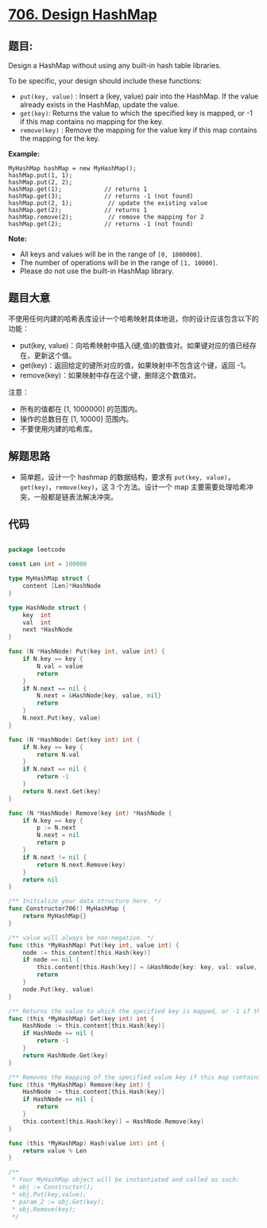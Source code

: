 # [706. Design HashMap](https://leetcode.com/problems/design-hashmap/)


## 题目:

Design a HashMap without using any built-in hash table libraries.

To be specific, your design should include these functions:

- `put(key, value)` : Insert a (key, value) pair into the HashMap. If the value already exists in the HashMap, update the value.
- `get(key)`: Returns the value to which the specified key is mapped, or -1 if this map contains no mapping for the key.
- `remove(key)` : Remove the mapping for the value key if this map contains the mapping for the key.

**Example:**

    MyHashMap hashMap = new MyHashMap();
    hashMap.put(1, 1);          
    hashMap.put(2, 2);         
    hashMap.get(1);            // returns 1
    hashMap.get(3);            // returns -1 (not found)
    hashMap.put(2, 1);          // update the existing value
    hashMap.get(2);            // returns 1 
    hashMap.remove(2);          // remove the mapping for 2
    hashMap.get(2);            // returns -1 (not found)

**Note:**

- All keys and values will be in the range of `[0, 1000000]`.
- The number of operations will be in the range of `[1, 10000]`.
- Please do not use the built-in HashMap library.


## 题目大意

不使用任何内建的哈希表库设计一个哈希映射具体地说，你的设计应该包含以下的功能：

- put(key, value)：向哈希映射中插入(键,值)的数值对。如果键对应的值已经存在，更新这个值。
- get(key)：返回给定的键所对应的值，如果映射中不包含这个键，返回 -1。
- remove(key)：如果映射中存在这个键，删除这个数值对。

注意：

- 所有的值都在 [1, 1000000] 的范围内。
- 操作的总数目在 [1, 10000] 范围内。
- 不要使用内建的哈希库。


## 解题思路


- 简单题，设计一个 hashmap 的数据结构，要求有 `put(key, value)`，`get(key)`，`remove(key)`，这 3 个方法。设计一个 map 主要需要处理哈希冲突，一般都是链表法解决冲突。


## 代码

```go

package leetcode

const Len int = 100000

type MyHashMap struct {
	content [Len]*HashNode
}

type HashNode struct {
	key  int
	val  int
	next *HashNode
}

func (N *HashNode) Put(key int, value int) {
	if N.key == key {
		N.val = value
		return
	}
	if N.next == nil {
		N.next = &HashNode{key, value, nil}
		return
	}
	N.next.Put(key, value)
}

func (N *HashNode) Get(key int) int {
	if N.key == key {
		return N.val
	}
	if N.next == nil {
		return -1
	}
	return N.next.Get(key)
}

func (N *HashNode) Remove(key int) *HashNode {
	if N.key == key {
		p := N.next
		N.next = nil
		return p
	}
	if N.next != nil {
		return N.next.Remove(key)
	}
	return nil
}

/** Initialize your data structure here. */
func Constructor706() MyHashMap {
	return MyHashMap{}
}

/** value will always be non-negative. */
func (this *MyHashMap) Put(key int, value int) {
	node := this.content[this.Hash(key)]
	if node == nil {
		this.content[this.Hash(key)] = &HashNode{key: key, val: value, next: nil}
		return
	}
	node.Put(key, value)
}

/** Returns the value to which the specified key is mapped, or -1 if this map contains no mapping for the key */
func (this *MyHashMap) Get(key int) int {
	HashNode := this.content[this.Hash(key)]
	if HashNode == nil {
		return -1
	}
	return HashNode.Get(key)
}

/** Removes the mapping of the specified value key if this map contains a mapping for the key */
func (this *MyHashMap) Remove(key int) {
	HashNode := this.content[this.Hash(key)]
	if HashNode == nil {
		return
	}
	this.content[this.Hash(key)] = HashNode.Remove(key)
}

func (this *MyHashMap) Hash(value int) int {
	return value % Len
}

/**
 * Your MyHashMap object will be instantiated and called as such:
 * obj := Constructor();
 * obj.Put(key,value);
 * param_2 := obj.Get(key);
 * obj.Remove(key);
 */

```